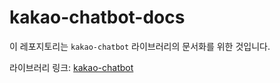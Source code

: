 # kakao-chatbot-docs

이 레포지토리는 `kakao-chatbot` 라이브러리의 문서화를 위한 것입니다.

라이브러리 링크: [kakao-chatbot](https://github.com/hanlee55/kakao-chatbot)
